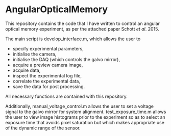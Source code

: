 # AngularOpticalMemory

This repository contains the code that I have written to control an angular optical memory experiment, as per the attached paper Schott _et al_. 2015. 

The main script is develop_interface.m, which allows the user to 
- specify experimental parameters,
- initialise the camera,
- initialise the DAQ (which controls the galvo mirror),
- acquire a preview camera image,
- acquire data,
- inspect the experimental log file,
- correlate the experimental data,
- save the data for post processing.

All necessary functions are contained with this repository. 

Additionally, manual_voltage_control.m allows the user to set a voltage signal to the galvo mirror for system alignment. test_exposure_time.m allows the user to view image histograms prior to the experiment so as to select an exposure time that avoids pixel saturation but which makes appropriate use of the dynamic range of the sensor. 

